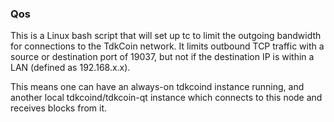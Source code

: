 ### Qos ###

This is a Linux bash script that will set up tc to limit the outgoing bandwidth for connections to the TdkCoin network. It limits outbound TCP traffic with a source or destination port of 19037, but not if the destination IP is within a LAN (defined as 192.168.x.x).

This means one can have an always-on tdkcoind instance running, and another local tdkcoind/tdkcoin-qt instance which connects to this node and receives blocks from it.
